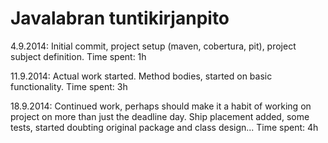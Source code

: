 Javalabran tuntikirjanpito
==========================

4.9.2014: Initial commit, project setup (maven, cobertura, pit), project subject definition. Time spent: 1h

11.9.2014: Actual work started. Method bodies, started on basic functionality. Time spent: 3h

18.9.2014: Continued work, perhaps should make it a habit of working on project on more than just the deadline day. Ship placement added, some tests, started doubting original package and class design... Time spent: 4h